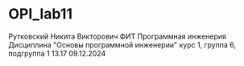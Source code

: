 # OPI_lab11
Рутковский
Никита
Викторович
ФИТ
Программная инженерия
Дисциплина "Основы программной инженерии"
курс 1, группа 6, подгруппа 1
13.17 09.12.2024
